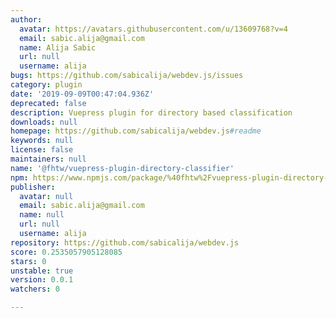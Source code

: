 ```yaml
---
author:
  avatar: https://avatars.githubusercontent.com/u/13609768?v=4
  email: sabic.alija@gmail.com
  name: Alija Sabic
  url: null
  username: alija
bugs: https://github.com/sabicalija/webdev.js/issues
category: plugin
date: '2019-09-09T00:47:04.936Z'
deprecated: false
description: Vuepress plugin for directory based classification
downloads: null
homepage: https://github.com/sabicalija/webdev.js#readme
keywords: null
license: false
maintainers: null
name: '@fhtw/vuepress-plugin-directory-classifier'
npm: https://www.npmjs.com/package/%40fhtw%2Fvuepress-plugin-directory-classifier
publisher:
  avatar: null
  email: sabic.alija@gmail.com
  name: null
  url: null
  username: alija
repository: https://github.com/sabicalija/webdev.js
score: 0.2535057905128085
stars: 0
unstable: true
version: 0.0.1
watchers: 0

---
```


